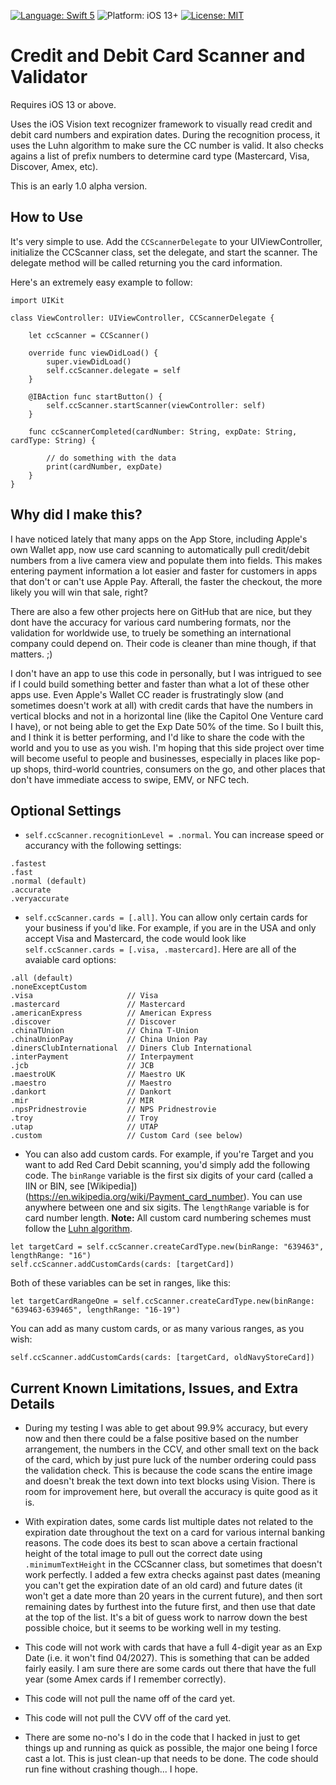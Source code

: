 [![Language: Swift 5](https://img.shields.io/badge/language-Swift5-orange?style=flat&logo=swift)](https://developer.apple.com/swift)
![Platform: iOS 13+](https://img.shields.io/badge/platform-iOS%2013%2B-blue?style=flat&logo=apple)
[![License: MIT](https://img.shields.io/badge/license-MIT-lightgrey?style=flat)](https://github.com/ethanwa/credit-card-scanner-and-validator/blob/main/LICENSE)

# Credit and Debit Card Scanner and Validator
Requires iOS 13 or above.

Uses the iOS Vision text recognizer framework to visually read credit and debit card numbers and expiration dates. During the recognition process, it uses the Luhn algorithm to make sure the CC number is valid. It also checks agains a list of prefix numbers to determine card type (Mastercard, Visa, Discover, Amex, etc).

This is an early 1.0 alpha version.

## How to Use

It's very simple to use. Add the `CCScannerDelegate` to your UIViewController, initialize the CCScanner class, set the delegate, and start the scanner. The delegate method will be called returning you the card information. 

Here's an extremely easy example to follow:

```
import UIKit

class ViewController: UIViewController, CCScannerDelegate {
    
    let ccScanner = CCScanner()
    
    override func viewDidLoad() {
        super.viewDidLoad()
        self.ccScanner.delegate = self
    }
    
    @IBAction func startButton() {
        self.ccScanner.startScanner(viewController: self)
    }
    
    func ccScannerCompleted(cardNumber: String, expDate: String, cardType: String) {
        
        // do something with the data
        print(cardNumber, expDate)
    }
}
```

## Why did I make this?

I have noticed lately that many apps on the App Store, including Apple's own Wallet app, now use card scanning to automatically pull credit/debit numbers from a live camera view and populate them into fields. This makes entering payment information a lot easier and faster for customers in apps that don't or can't use Apple Pay. Afterall, the faster the checkout, the more likely you will win that sale, right?

There are also a few other projects here on GitHub that are nice, but they dont have the accuracy for various card numbering formats, nor the validation for worldwide use, to truely be something an international company could depend on. Their code is cleaner than mine though, if that matters. ;)

I don't have an app to use this code in personally, but I was intrigued to see if I could build something better and faster than what a lot of these other apps use. Even Apple's Wallet CC reader is frustratingly slow (and sometimes doesn't work at all) with credit cards that have the numbers in vertical blocks and not in a horizontal line (like the Capitol One Venture card I have), or not being able to get the Exp Date 50% of the time. So I built this, and I think it is better performing, and I'd like to share the code with the world and you to use as you wish. I'm hoping that this side project over time will become useful to people and businesses, especially in places like pop-up shops, third-world countries, consumers on the go, and other places that don't have immediate access to swipe, EMV, or NFC tech.

## Optional Settings

* `self.ccScanner.recognitionLevel = .normal`. You can increase speed or accurancy with the following settings:

```
.fastest
.fast
.normal (default)
.accurate
.veryaccurate
```

* `self.ccScanner.cards = [.all]`. You can allow only certain cards for your business if you'd like. For example, if you are in the USA and only accept Visa and Mastercard, the code would look like `self.ccScanner.cards = [.visa, .mastercard]`. Here are all of the avaiable card options:

```
.all (default)
.noneExceptCustom
.visa                     // Visa
.mastercard               // Mastercard
.americanExpress          // American Express
.discover                 // Discover
.chinaTUnion              // China T-Union
.chinaUnionPay            // China Union Pay
.dinersClubInternational  // Diners Club International
.interPayment             // Interpayment
.jcb                      // JCB
.maestroUK                // Maestro UK
.maestro                  // Maestro
.dankort                  // Dankort
.mir                      // MIR
.npsPridnestrovie         // NPS Pridnestrovie
.troy                     // Troy
.utap                     // UTAP
.custom                   // Custom Card (see below)
```

* You can also add custom cards. For example, if you're Target and you want to add Red Card Debit scanning, you'd simply add the following code. The `binRange` variable is the first six digits of your card (called a IIN or BIN, see [Wikipedia])(https://en.wikipedia.org/wiki/Payment_card_number). You can use anywhere between one and six sigits. The `lengthRange` variable is for card number length. **Note:** All custom card numbering schemes must follow the [Luhn algorithm](https://en.wikipedia.org/wiki/Luhn_algorithm).

```
let targetCard = self.ccScanner.createCardType.new(binRange: "639463", lengthRange: "16")
self.ccScanner.addCustomCards(cards: [targetCard])
```

Both of these variables can be set in ranges, like this: 

```
let targetCardRangeOne = self.ccScanner.createCardType.new(binRange: "639463-639465", lengthRange: "16-19")
```

You can add as many custom cards, or as many various ranges, as you wish: 

```
self.ccScanner.addCustomCards(cards: [targetCard, oldNavyStoreCard])
```

## Current Known Limitations, Issues, and Extra Details

* During my testing I was able to get about 99.9% accuracy, but every now and then there could be a false positive based on the number arrangement, the numbers in the CCV, and other small text on the back of the card, which by just pure luck of the number ordering could pass the validation check. This is because the code scans the entire image and doesn't break the text down into text blocks using Vision. There is room for improvement here, but overall the accuracy is quite good as it is.

* With expiration dates, some cards list multiple dates not related to the expiration date throughout the text on a card for various internal banking reasons. The code does its best to scan above a certain fractional height of the total image to pull out the correct date using `.minimumTextHeight` in the CCScanner class, but sometimes that doesn't work perfectly. I added a few extra checks against past dates (meaning you can't get the expiration date of an old card) and future dates (it won't get a date more than 20 years in the current future), and then sort remaining dates by furthest into the future first, and then use that date at the top of the list. It's a bit of guess work to narrow down the best possible choice, but it seems to be working well in my testing.

* This code will not work with cards that have a full 4-digit year as an Exp Date (i.e. it won't find 04/2027). This is something that can be added fairly easily. I am sure there are some cards out there that have the full year (some Amex cards if I remember correctly).

* This code will not pull the name off of the card yet.

* This code will not pull the CVV off of the card yet.

* There are some no-no's I do in the code that I hacked in just to get things up and running as quick as possible, the major one being I force cast a lot. This is just clean-up that needs to be done. The code should run fine without crashing though... I hope.
